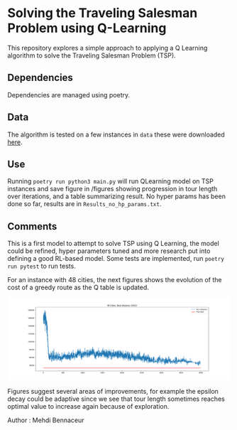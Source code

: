 # Solving the Traveling Salesman Problem using Q-Learning


This repository explores a simple approach to applying a Q Learning algorithm to solve the 
Traveling Salesman Problem (TSP). 


## Dependencies

Dependencies are managed using poetry.

## Data

The algorithm is tested on a few instances in `data` these were downloaded [here](https://people.sc.fsu.edu/~jburkardt/datasets/tsp/tsp.html).

## Use

Running `poetry run python3 main.py` will run QLearning model on TSP instances and save figure in /figures showing progression in tour length over iterations, and a table summarizing result. No hyper params has been done so far, results are in `Results_no_hp_params.txt`.

## Comments

This is a first model to attempt to solve TSP using Q Learning, the model could be refined, hyper parameters tuned and more research put into defining a good RL-based model. Some tests are implemented, run `poetry run pytest` to run tests.


For an instance with 48 cities, the next figures shows the evolution of the cost of a greedy route as the Q table is updated.

![alt text](https://github.com/mehdibnc/TSP-Q-Learning-/blob/master/figures/Distance_evolution_48%20Cities%2C%20Best%20distance%2033523.png) 


Figures suggest several areas of improvements, for example the epsilon decay could be adaptive since we see that tour length sometimes reaches optimal value to increase again because of exploration. 


Author : Mehdi Bennaceur
